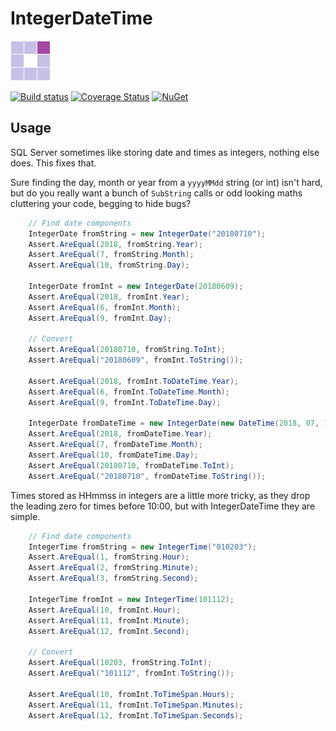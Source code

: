# IntegerDateTime

![IntegerDateTime Logo](https://raw.githubusercontent.com/mattumotu/IntegerDateTime/master/integerdatetime.png "IntegerDateTime Logo") 

[![Build status](https://ci.appveyor.com/api/projects/status/pl3kc2ix69icrphj?svg=true)](https://ci.appveyor.com/project/mattumotu/integerdatetime/branch/master)
[![Coverage Status](https://coveralls.io/repos/github/mattumotu/IntegerDateTime/badge.svg?branch=master)](https://coveralls.io/github/mattumotu/IntegerDateTime?branch=master)
[![NuGet](https://img.shields.io/nuget/v/integerdatetime.svg)](https://www.nuget.org/packages/IntegerDateTime/)

## Usage

SQL Server sometimes like storing date and times as integers, nothing else does. This fixes that.

Sure finding the day, month or year from a `yyyyMMdd` string (or int) isn't hard, but do you really want a bunch of `SubString` calls or odd looking maths cluttering your code, begging to hide bugs?

```cs
    // Find date components
    IntegerDate fromString = new IntegerDate("20180710");
    Assert.AreEqual(2018, fromString.Year);
    Assert.AreEqual(7, fromString.Month);
    Assert.AreEqual(10, fromString.Day);

    IntegerDate fromInt = new IntegerDate(20180609);
    Assert.AreEqual(2018, fromInt.Year);
    Assert.AreEqual(6, fromInt.Month);
    Assert.AreEqual(9, fromInt.Day);

    // Convert
    Assert.AreEqual(20180710, fromString.ToInt);
    Assert.AreEqual("20180609", fromInt.ToString());

    Assert.AreEqual(2018, fromInt.ToDateTime.Year);
    Assert.AreEqual(6, fromInt.ToDateTime.Month);
    Assert.AreEqual(9, fromInt.ToDateTime.Day);

    IntegerDate fromDateTime = new IntegerDate(new DateTime(2018, 07, 10));
    Assert.AreEqual(2018, fromDateTime.Year);
    Assert.AreEqual(7, fromDateTime.Month);
    Assert.AreEqual(10, fromDateTime.Day);
    Assert.AreEqual(20180710, fromDateTime.ToInt);
    Assert.AreEqual("20180710", fromDateTime.ToString());
```

Times stored as HHmmss in integers are a little more tricky, as they drop the leading zero for times before 10:00, but with IntegerDateTime they are simple.

```cs
    // Find date components
    IntegerTime fromString = new IntegerTime("010203");
    Assert.AreEqual(1, fromString.Hour);
    Assert.AreEqual(2, fromString.Minute);
    Assert.AreEqual(3, fromString.Second);

    IntegerTime fromInt = new IntegerTime(101112);
    Assert.AreEqual(10, fromInt.Hour);
    Assert.AreEqual(11, fromInt.Minute);
    Assert.AreEqual(12, fromInt.Second);

    // Convert
    Assert.AreEqual(10203, fromString.ToInt);
    Assert.AreEqual("101112", fromInt.ToString());

    Assert.AreEqual(10, fromInt.ToTimeSpan.Hours);
    Assert.AreEqual(11, fromInt.ToTimeSpan.Minutes);
    Assert.AreEqual(12, fromInt.ToTimeSpan.Seconds);
```